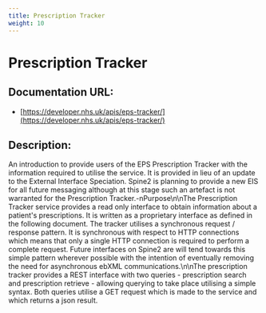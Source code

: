 ```yaml
---
title: Prescription Tracker
weight: 10
---
```


# Prescription Tracker

## Documentation URL:
 - [https://developer.nhs.uk/apis/eps-tracker/](https://developer.nhs.uk/apis/eps-tracker/)

## Description:
An introduction to provide users of the EPS Prescription Tracker with the information required to utilise the service. It is provided in lieu of an update to the External Interface Speciation. Spine2 is planning to provide a new EIS for all future messaging although at this stage such an artefact is not warranted for the Prescription Tracker.-nPurpose\n\nThe Prescription Tracker service provides a read only interface to obtain information about a patient's prescriptions. It is written as a proprietary interface as defined in the following document. The tracker utilises a synchronous request / response pattern. It is synchronous with respect to HTTP connections which means that only a single HTTP connection is required to perform a complete request. Future interfaces on Spine2 are will tend towards this simple pattern wherever possible with the intention of eventually removing the need for asynchronous ebXML communications.\n\nThe prescription tracker provides a REST interface with two queries - prescription search and prescription retrieve - allowing querying to take place utilising a simple syntax. Both queries utilise a GET request which is made to the service and which returns a json result.

